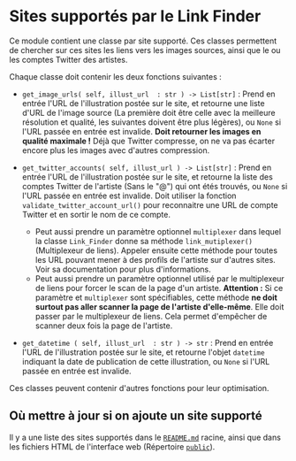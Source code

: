 # Sites supportés par le Link Finder

Ce module contient une classe par site supporté. Ces classes permettent de chercher sur ces sites les liens vers les images sources, ainsi que le ou les comptes Twitter des artistes.

Chaque classe doit contenir les deux fonctions suivantes :

* `get_image_urls( self, illust_url  : str ) -> List[str]` :
  Prend en entrée l'URL de l'illustration postée sur le site, et retourne une liste d'URL de l'image source (La première doit être celle avec la meilleure résolution et qualité, les suivantes doivent être plus légères), ou `None` si l'URL passée en entrée est invalide.
  **Doit retourner les images en qualité maximale !** Déjà que Twitter compresse, on ne va pas écarter encore plus les images avec d'autres compression.

* `get_twitter_accounts( self, illust_url ) -> List[str]` :
  Prend en entrée l'URL de l'illustration postée sur le site, et retourne la liste des comptes Twitter de l'artiste (Sans le "@") qui ont étés trouvés, ou `None` si l'URL passée en entrée est invalide.
  Doit utiliser la fonction `validate_twitter_account_url()` pour reconnaitre une URL de compte Twitter et en sortir le nom de ce compte.
  - Peut aussi prendre un paramètre optionnel `multiplexer` dans lequel la classe `Link_Finder` donne sa méthode `link_mutiplexer()` (Multiplexeur de liens). Appeler ensuite cette méthode pour toutes les URL pouvant mener à des profils de l'artiste sur d'autres sites. Voir sa documentation pour plus d'informations.
  - Peut aussi prendre un paramètre optionnel utilisé par le multiplexeur de liens pour forcer le scan de la page d'un artiste. **Attention :** Si ce paramètre et `multiplexer` sont spécifiables, cette méthode **ne doit surtout pas aller scanner la page de l'artiste d'elle-même**. Elle doit passer par le multiplexeur de liens. Cela permet d'empêcher de scanner deux fois la page de l'artiste.

* `get_datetime ( self, illust_url  : str ) -> str` :
  Prend en entrée l'URL de l'illustration postée sur le site, et retourne l'objet `datetime` indiquant la date de publication de cette illustration, ou `None` si l'URL passée en entrée est invalide.

Ces classes peuvent contenir d'autres fonctions pour leur optimisation.


## Où mettre à jour si on ajoute un site supporté

Il y a une liste des sites supportés dans le [`README.md`](../../../README.md) racine, ainsi que dans les fichiers HTML de l'interface web (Répertoire [`public`](../../../public)).
